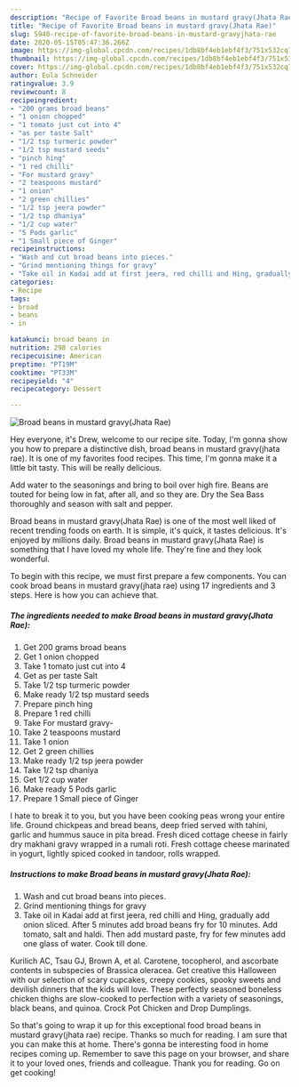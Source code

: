 ```yaml
---
description: "Recipe of Favorite Broad beans in mustard gravy(Jhata Rae)"
title: "Recipe of Favorite Broad beans in mustard gravy(Jhata Rae)"
slug: 5940-recipe-of-favorite-broad-beans-in-mustard-gravyjhata-rae
date: 2020-05-15T05:47:36.266Z
image: https://img-global.cpcdn.com/recipes/1db8bf4eb1ebf4f3/751x532cq70/broad-beans-in-mustard-gravyjhata-rae-recipe-main-photo.jpg
thumbnail: https://img-global.cpcdn.com/recipes/1db8bf4eb1ebf4f3/751x532cq70/broad-beans-in-mustard-gravyjhata-rae-recipe-main-photo.jpg
cover: https://img-global.cpcdn.com/recipes/1db8bf4eb1ebf4f3/751x532cq70/broad-beans-in-mustard-gravyjhata-rae-recipe-main-photo.jpg
author: Eula Schneider
ratingvalue: 3.9
reviewcount: 8
recipeingredient:
- "200 grams broad beans"
- "1 onion chopped"
- "1 tomato just cut into 4"
- "as per taste Salt"
- "1/2 tsp turmeric powder"
- "1/2 tsp mustard seeds"
- "pinch hing"
- "1 red chilli"
- "For mustard gravy"
- "2 teaspoons mustard"
- "1 onion"
- "2 green chillies"
- "1/2 tsp jeera powder"
- "1/2 tsp dhaniya"
- "1/2 cup water"
- "5 Pods garlic"
- "1 Small piece of Ginger"
recipeinstructions:
- "Wash and cut broad beans into pieces."
- "Grind mentioning things for gravy"
- "Take oil in Kadai add at first jeera, red chilli and Hing, gradually add onion sliced. After 5 minutes add broad beans fry for 10 minutes. Add tomato, salt and haldi. Then add mustard paste, fry for few minutes add one glass of water. Cook till done."
categories:
- Recipe
tags:
- broad
- beans
- in

katakunci: broad beans in 
nutrition: 298 calories
recipecuisine: American
preptime: "PT19M"
cooktime: "PT33M"
recipeyield: "4"
recipecategory: Dessert

---
```



![Broad beans in mustard gravy(Jhata Rae)](https://img-global.cpcdn.com/recipes/1db8bf4eb1ebf4f3/751x532cq70/broad-beans-in-mustard-gravyjhata-rae-recipe-main-photo.jpg)

Hey everyone, it's Drew, welcome to our recipe site. Today, I'm gonna show you how to prepare a distinctive dish, broad beans in mustard gravy(jhata rae). It is one of my favorites food recipes. This time, I'm gonna make it a little bit tasty. This will be really delicious.

Add water to the seasonings and bring to boil over high fire. Beans are touted for being low in fat, after all, and so they are. Dry the Sea Bass thoroughly and season with salt and pepper.

Broad beans in mustard gravy(Jhata Rae) is one of the most well liked of recent trending foods on earth. It is simple, it's quick, it tastes delicious. It's enjoyed by millions daily. Broad beans in mustard gravy(Jhata Rae) is something that I have loved my whole life. They're fine and they look wonderful.


To begin with this recipe, we must first prepare a few components. You can cook broad beans in mustard gravy(jhata rae) using 17 ingredients and 3 steps. Here is how you can achieve that.

<!--inarticleads1-->

##### The ingredients needed to make Broad beans in mustard gravy(Jhata Rae):

1. Get 200 grams broad beans
1. Get 1 onion chopped
1. Take 1 tomato just cut into 4
1. Get as per taste Salt
1. Take 1/2 tsp turmeric powder
1. Make ready 1/2 tsp mustard seeds
1. Prepare pinch hing
1. Prepare 1 red chilli
1. Take For mustard gravy-
1. Take 2 teaspoons mustard
1. Take 1 onion
1. Get 2 green chillies
1. Make ready 1/2 tsp jeera powder
1. Take 1/2 tsp dhaniya
1. Get 1/2 cup water
1. Make ready 5 Pods garlic
1. Prepare 1 Small piece of Ginger


I hate to break it to you, but you have been cooking peas wrong your entire life. Ground chickpeas and bread beans, deep fried served with tahini, garlic and hummus sauce in pita bread. Fresh diced cottage cheese in fairly dry makhani gravy wrapped in a rumali roti. Fresh cottage cheese marinated in yogurt, lightly spiced cooked in tandoor, rolls wrapped. 

<!--inarticleads2-->

##### Instructions to make Broad beans in mustard gravy(Jhata Rae):

1. Wash and cut broad beans into pieces.
1. Grind mentioning things for gravy
1. Take oil in Kadai add at first jeera, red chilli and Hing, gradually add onion sliced. After 5 minutes add broad beans fry for 10 minutes. Add tomato, salt and haldi. Then add mustard paste, fry for few minutes add one glass of water. Cook till done.


Kurilich AC, Tsau GJ, Brown A, et al. Carotene, tocopherol, and ascorbate contents in subspecies of Brassica oleracea. Get creative this Halloween with our selection of scary cupcakes, creepy cookies, spooky sweets and devilish dinners that the kids will love. These perfectly seasoned boneless chicken thighs are slow-cooked to perfection with a variety of seasonings, black beans, and quinoa. Crock Pot Chicken and Drop Dumplings. 

So that's going to wrap it up for this exceptional food broad beans in mustard gravy(jhata rae) recipe. Thanks so much for reading. I am sure that you can make this at home. There's gonna be interesting food in home recipes coming up. Remember to save this page on your browser, and share it to your loved ones, friends and colleague. Thank you for reading. Go on get cooking!
